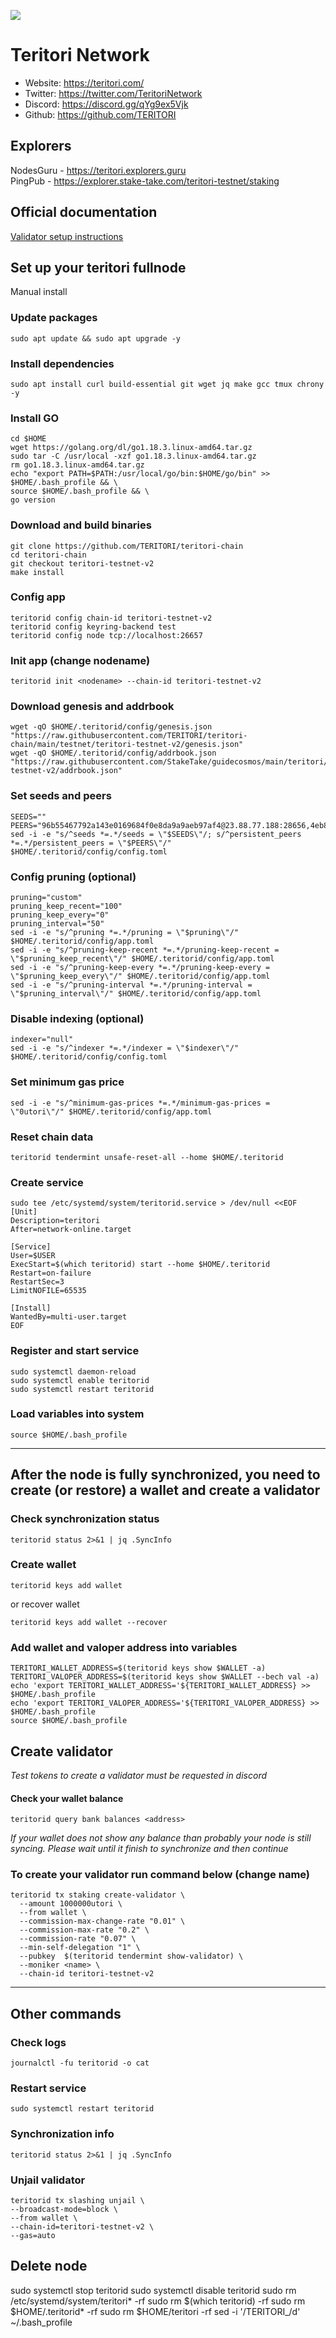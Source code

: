 ![](https://teritori.com/logo.svg)
# Teritori Network
- Website: https://teritori.com/
- Twitter: https://twitter.com/TeritoriNetwork
- Discord: https://discord.gg/qYg9ex5Vjk
- Github: https://github.com/TERITORI
## Explorers
NodesGuru - https://teritori.explorers.guru <br>
PingPub - https://explorer.stake-take.com/teritori-testnet/staking
## Official documentation
[Validator setup instructions](https://github.com/TERITORI/teritori-chain/blob/main/testnet/teritori-testnet-v2/README.md)
## Set up your teritori fullnode
Manual install
### Update packages
```
sudo apt update && sudo apt upgrade -y
```
### Install dependencies
```
sudo apt install curl build-essential git wget jq make gcc tmux chrony -y
```
### Install GO
```
cd $HOME
wget https://golang.org/dl/go1.18.3.linux-amd64.tar.gz
sudo tar -C /usr/local -xzf go1.18.3.linux-amd64.tar.gz
rm go1.18.3.linux-amd64.tar.gz
echo "export PATH=$PATH:/usr/local/go/bin:$HOME/go/bin" >> $HOME/.bash_profile && \
source $HOME/.bash_profile && \
go version
```
### Download and build binaries
```
git clone https://github.com/TERITORI/teritori-chain
cd teritori-chain
git checkout teritori-testnet-v2
make install
```
### Config app
```
teritorid config chain-id teritori-testnet-v2
teritorid config keyring-backend test
teritorid config node tcp://localhost:26657
```
### Init app (change nodename)
```
teritorid init <nodename> --chain-id teritori-testnet-v2
```
### Download genesis and addrbook
```
wget -qO $HOME/.teritorid/config/genesis.json "https://raw.githubusercontent.com/TERITORI/teritori-chain/main/testnet/teritori-testnet-v2/genesis.json"
wget -qO $HOME/.teritorid/config/addrbook.json "https://raw.githubusercontent.com/StakeTake/guidecosmos/main/teritori/teritori-testnet-v2/addrbook.json"
```
### Set seeds and peers
```
SEEDS=""
PEERS="96b55467792a143e0169684f0e8da9a9aeb97af4@23.88.77.188:28656,4eb8b8bed6aecc52dccf21fd1e9432e071659db2@38.242.154.39:36656,986cdc276eea5fcb205ea3c66503c0610f99895d@95.216.140.117:26656,545b1fe982b92aeb9f1eadd05ab0954b38eba402@194.163.177.240:26656,0d19829b0dd1fc324cfde1f7bc15860c896b7ac1@65.108.121.240:27656,34df38933c32ee21078c1d79787d76668f398b9e@89.163.231.30:36656,0248e2989a8a4f6ad87cbe0490c08908a2c2da7f@5.199.133.165:26656,691efb2bee7b585c1f434d934abf18428d0b8ff1@161.97.91.254:26656,cd363d841f4dab90f290aab21c97f8d80a93a028@38.242.154.35:36656,a1c845585abbd8490ecbbcc7f96ff3b027cbed88@38.242.154.40:36656"
sed -i -e "s/^seeds *=.*/seeds = \"$SEEDS\"/; s/^persistent_peers *=.*/persistent_peers = \"$PEERS\"/" $HOME/.teritorid/config/config.toml
```
### Config pruning (optional)
```
pruning="custom"
pruning_keep_recent="100"
pruning_keep_every="0"
pruning_interval="50"
sed -i -e "s/^pruning *=.*/pruning = \"$pruning\"/" $HOME/.teritorid/config/app.toml
sed -i -e "s/^pruning-keep-recent *=.*/pruning-keep-recent = \"$pruning_keep_recent\"/" $HOME/.teritorid/config/app.toml
sed -i -e "s/^pruning-keep-every *=.*/pruning-keep-every = \"$pruning_keep_every\"/" $HOME/.teritorid/config/app.toml
sed -i -e "s/^pruning-interval *=.*/pruning-interval = \"$pruning_interval\"/" $HOME/.teritorid/config/app.toml
```
### Disable indexing (optional)
```
indexer="null"
sed -i -e "s/^indexer *=.*/indexer = \"$indexer\"/" $HOME/.teritorid/config/config.toml
```
### Set minimum gas price
```
sed -i -e "s/^minimum-gas-prices *=.*/minimum-gas-prices = \"0utori\"/" $HOME/.teritorid/config/app.toml
```
### Reset chain data
```
teritorid tendermint unsafe-reset-all --home $HOME/.teritorid
```
### Create service
```
sudo tee /etc/systemd/system/teritorid.service > /dev/null <<EOF
[Unit]
Description=teritori
After=network-online.target

[Service]
User=$USER
ExecStart=$(which teritorid) start --home $HOME/.teritorid
Restart=on-failure
RestartSec=3
LimitNOFILE=65535

[Install]
WantedBy=multi-user.target
EOF
```
### Register and start service
```
sudo systemctl daemon-reload
sudo systemctl enable teritorid
sudo systemctl restart teritorid
```
### Load variables into system
```
source $HOME/.bash_profile
```
***
## After the node is fully synchronized, you need to create (or restore) a wallet and create a validator
### Check synchronization status
```
teritorid status 2>&1 | jq .SyncInfo
```
### Create wallet
```
teritorid keys add wallet
```
or recover wallet
```
teritorid keys add wallet --recover
```
### Add wallet and valoper address into variables
```
TERITORI_WALLET_ADDRESS=$(teritorid keys show $WALLET -a)
TERITORI_VALOPER_ADDRESS=$(teritorid keys show $WALLET --bech val -a)
echo 'export TERITORI_WALLET_ADDRESS='${TERITORI_WALLET_ADDRESS} >> $HOME/.bash_profile
echo 'export TERITORI_VALOPER_ADDRESS='${TERITORI_VALOPER_ADDRESS} >> $HOME/.bash_profile
source $HOME/.bash_profile
```
## Create validator
*Test tokens to create a validator must be requested in discord*
#### Check your wallet balance
```
teritorid query bank balances <address>
```
*If your wallet does not show any balance than probably your node is still syncing. Please wait until it finish to synchronize and then continue*
### To create your validator run command below (change name)
```
teritorid tx staking create-validator \
  --amount 1000000utori \
  --from wallet \
  --commission-max-change-rate "0.01" \
  --commission-max-rate "0.2" \
  --commission-rate "0.07" \
  --min-self-delegation "1" \
  --pubkey  $(teritorid tendermint show-validator) \
  --moniker <name> \
  --chain-id teritori-testnet-v2
  ```
  ***
  ## Other commands
  ### Check logs
  ```
  journalctl -fu teritorid -o cat
  ```
  ### Restart service
  ```
  sudo systemctl restart teritorid
  ```
  ### Synchronization info
  ```
  teritorid status 2>&1 | jq .SyncInfo
  ```
  ### Unjail validator
  ```
  teritorid tx slashing unjail \
  --broadcast-mode=block \
  --from wallet \
  --chain-id=teritori-testnet-v2 \
  --gas=auto
  ```
  ## Delete node
  sudo systemctl stop teritorid
  sudo systemctl disable teritorid
  sudo rm /etc/systemd/system/teritori* -rf
  sudo rm $(which teritorid) -rf
  sudo rm $HOME/.teritorid* -rf
  sudo rm $HOME/teritori -rf
  sed -i '/TERITORI_/d' ~/.bash_profile
  
